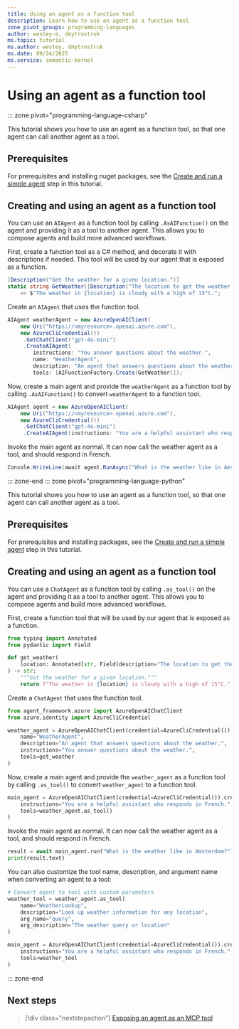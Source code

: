 ```yaml
---
title: Using an agent as a function tool
description: Learn how to use an agent as a function tool
zone_pivot_groups: programming-languages
author: westey-m, dmytrostruk
ms.topic: tutorial
ms.author: westey, dmytrostruk
ms.date: 09/24/2025
ms.service: semantic-kernel
---
```


# Using an agent as a function tool

::: zone pivot="programming-language-csharp"

This tutorial shows you how to use an agent as a function tool, so that one agent can call another agent as a tool.

## Prerequisites

For prerequisites and installing nuget packages, see the [Create and run a simple agent](./run-agent.md) step in this tutorial.

## Creating and using an agent as a function tool

You can use an `AIAgent` as a function tool by calling `.AsAIFunction()` on the agent and providing it as a tool to another agent. This allows you to compose agents and build more advanced workflows.

First, create a function tool as a C# method, and decorate it with descriptions if needed.
This tool will be used by our agent that is exposed as a function.

```csharp
[Description("Get the weather for a given location.")]
static string GetWeather([Description("The location to get the weather for.")] string location)
    => $"The weather in {location} is cloudy with a high of 15°C.";
```

Create an `AIAgent` that uses the function tool.

```csharp
AIAgent weatherAgent = new AzureOpenAIClient(
    new Uri("https://<myresource>.openai.azure.com"),
    new AzureCliCredential())
     .GetChatClient("gpt-4o-mini")
     .CreateAIAgent(
        instructions: "You answer questions about the weather.",
        name: "WeatherAgent",
        description: "An agent that answers questions about the weather.",
        tools: [AIFunctionFactory.Create(GetWeather)]);
```

Now, create a main agent and provide the `weatherAgent` as a function tool by calling `.AsAIFunction()` to convert `weatherAgent` to a function tool.

```csharp
AIAgent agent = new AzureOpenAIClient(
    new Uri("https://<myresource>.openai.azure.com"),
    new AzureCliCredential())
     .GetChatClient("gpt-4o-mini")
     .CreateAIAgent(instructions: "You are a helpful assistant who responds in French.", tools: [weatherAgent.AsAIFunction()]);
```

Invoke the main agent as normal. It can now call the weather agent as a tool, and should respond in French.

```csharp
Console.WriteLine(await agent.RunAsync("What is the weather like in Amsterdam?"));
```

::: zone-end
::: zone pivot="programming-language-python"

This tutorial shows you how to use an agent as a function tool, so that one agent can call another agent as a tool.

## Prerequisites

For prerequisites and installing packages, see the [Create and run a simple agent](./run-agent.md) step in this tutorial.

## Creating and using an agent as a function tool

You can use a `ChatAgent` as a function tool by calling `.as_tool()` on the agent and providing it as a tool to another agent. This allows you to compose agents and build more advanced workflows.

First, create a function tool that will be used by our agent that is exposed as a function.

```python
from typing import Annotated
from pydantic import Field

def get_weather(
    location: Annotated[str, Field(description="The location to get the weather for.")],
) -> str:
    """Get the weather for a given location."""
    return f"The weather in {location} is cloudy with a high of 15°C."
```

Create a `ChatAgent` that uses the function tool.

```python
from agent_framework.azure import AzureOpenAIChatClient
from azure.identity import AzureCliCredential

weather_agent = AzureOpenAIChatClient(credential=AzureCliCredential()).create_agent(
    name="WeatherAgent",
    description="An agent that answers questions about the weather.",
    instructions="You answer questions about the weather.",
    tools=get_weather
)
```

Now, create a main agent and provide the `weather_agent` as a function tool by calling `.as_tool()` to convert `weather_agent` to a function tool.

```python
main_agent = AzureOpenAIChatClient(credential=AzureCliCredential()).create_agent(
    instructions="You are a helpful assistant who responds in French.",
    tools=weather_agent.as_tool()
)
```

Invoke the main agent as normal. It can now call the weather agent as a tool, and should respond in French.

```python
result = await main_agent.run("What is the weather like in Amsterdam?")
print(result.text)
```

You can also customize the tool name, description, and argument name when converting an agent to a tool:

```python
# Convert agent to tool with custom parameters
weather_tool = weather_agent.as_tool(
    name="WeatherLookup",
    description="Look up weather information for any location",
    arg_name="query", 
    arg_description="The weather query or location"
)

main_agent = AzureOpenAIChatClient(credential=AzureCliCredential()).create_agent(
    instructions="You are a helpful assistant who responds in French.",
    tools=weather_tool
)
```

::: zone-end

## Next steps

> [!div class="nextstepaction"]
> [Exposing an agent as an MCP tool](./agent-as-mcp-tool.md)
